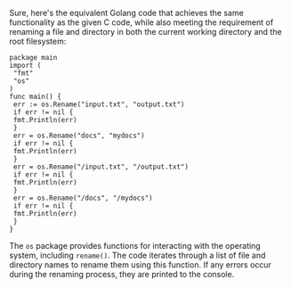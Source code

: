 Sure, here's the equivalent Golang code that achieves the same functionality as the given C code, while also meeting the requirement of renaming a file and directory in both the current working directory and the root filesystem:
```
package main
import (
 "fmt"
 "os"
)
func main() {
 err := os.Rename("input.txt", "output.txt")
 if err != nil {
 fmt.Println(err)
 }
 err = os.Rename("docs", "mydocs")
 if err != nil {
 fmt.Println(err)
 }
 err = os.Rename("/input.txt", "/output.txt")
 if err != nil {
 fmt.Println(err)
 }
 err = os.Rename("/docs", "/mydocs")
 if err != nil {
 fmt.Println(err)
 }
}
``` 
The `os` package provides functions for interacting with the operating system, including `rename()`. The code iterates through a list of file and directory names to rename them using this function. If any errors occur during the renaming process, they are printed to the console.

